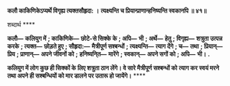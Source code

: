 **कलौ काकिणिकेऽप्यर्थे विगृह्य त्यक्तसौहृदा: ।** **त्यक्ष्यन्ति च प्रियान्प्राणान्हनिष्यन्ति स्वकानपि ॥ ४१॥** 

शब्दार्थ **** 

**कलौ—** **कलियुग में** **; काकिणिके—** **छोटे-से सिक्के के** **; अपि—** **भी** **; अर्थे—** **हेतु** **; विगृह्य—** **शत्रुता उत्पन्न करके** **; त्यक्त—** **छोड़ते हुए** **; सौहृदा:—** **मैत्रीपूर्ण सश्बन्धों** **; त्यक्ष्यन्ति—** **त्याग देंगे** **; च—** **तथा** **; प्रियान्—** **प्रिय** **; प्राणान्—** **अपने जीवनों को** **;** **हनिष्यनि्त—** **मारेंगे** **; स्वकान्—** **अपने सगों को** **; अपि—** **भी।** **.** 

**कलियुग में लोग कुछ ही सिक्कों के लिए शत्रुता ठान लेंगे। वे सारे मैत्रीपूर्ण सश्बन्धों को** **त्याग कर स्वयं मरने तथा अपने ही सश्बन्धियों को मार डालने पर उतारू हो जायेंगे।** **** 